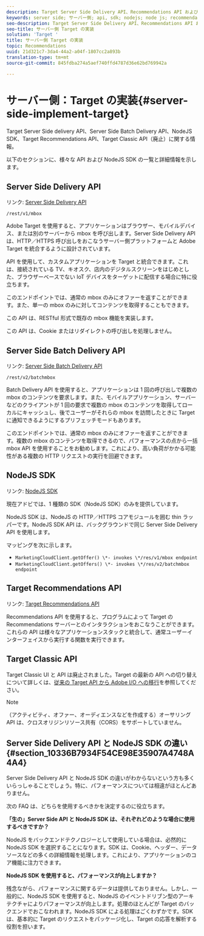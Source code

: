 ```yaml
---
description: Target Server Side Delivery API、Recommendations API および NodeJS SDK について説明します。
keywords: server side; サーバー側; api, sdk; nodejs; node js; recommendations api
seo-description: Target Server Side Delivery API、Recommendations API および NodeJS SDK について説明します。
seo-title: サーバー側 Target の実装
solution: 'Target '
title: サーバー側 Target の実装
topic: Recommendations
uuid: 21d321c7-3da4-44a2-a04f-1807cc2a893b
translation-type: tm+mt
source-git-commit: 845fdba274a5aef740ffd4787d36e62bd769942a

---
```



# サーバー側：Target の実装{#server-side-implement-target}

Target Server Side delivery API、Server Side Batch Delivery API、NodeJS SDK、Target Recommendations API、Target Classic API（廃止）に関する情報。

以下のセクションに、様々な API および NodeJS SDK の一覧と詳細情報を示します。

## Server Side Delivery API

リンク: [Server Side Delivery API](https://developers.adobetarget.com/api/#server-side-delivery)

`/rest/v1/mbox`

Adobe Target を使用すると、アプリケーションはブラウザー、モバイルデバイス、または別のサーバーから mbox を呼び出します。Server Side Delivery API は、HTTP／HTTPS 呼び出しをおこなうサーバー側プラットフォームと Adobe Target を統合するように設計されています。

API を使用して、カスタムアプリケーションを Target と統合できます。これは、接続されている TV、キオスク、店内のデジタルスクリーンをはじめとした、ブラウザーベースでない IoT デバイスをターゲットに配信する場合に特に役立ちます。

このエンドポイントでは、通常の mbox のみにオファーを返すことができます。また、単一の mbox のみに対してコンテンツを取得することもできます。

この API は、RESTful 形式で既存の mbox 機能を実装します。

この API は、Cookie またはリダイレクトの呼び出しを処理しません。

## Server Side Batch Delivery API

リンク: [Server Side Batch Delivery API](https://developers.adobetarget.com/api/#server-side-batch-delivery)

`/rest/v2/batchmbox`

Batch Delivery API を使用すると、アプリケーションは 1 回の呼び出しで複数の mbox のコンテンツを要求します。また、モバイルアプリケーション、サーバーなどのクライアントが 1 回の要求で複数の mbox のコンテンツを取得してローカルにキャッシュし、後でユーザーがそれらの mbox を訪問したときに Target に通知できるようにするプリフェッチモードもあります。

このエンドポイントでは、通常の mbox のみにオファーを返すことができます。複数の mbox のコンテンツを取得できるので、パフォーマンスの点から一括 mbox API を使用することをお勧めします。これにより、高い負荷がかかる可能性がある複数の HTTP リクエストの実行を回避できます。

## NodeJS SDK

リンク: [NodeJS SDK](https://www.npmjs.com/package/@adobe/target-node-client)

現在アドビでは、1 種類の SDK（NodeJS SDK）のみを提供しています。

NodeJS SDK は、NodeJS の HTTP／HTTPS コアモジュールを囲む thin ラッパーです。NodeJS SDK API は、バックグラウンドで同じ Server Side Delivery API を使用します。

マッピングを次に示します。

* `MarketingCloudClient.getOffer() \*- invokes \*/res/v1/mbox endpoint`
* `MarketingCloudClient.getOffers() \*- invokes \*/res/v2/batchmbox endpoint`

## Target Recommendations API

リンク: [Target Recommendations API](https://developers.adobetarget.com/api/recommendations)

Recommendations API を使用すると、プログラムによって Target の Recommendations サーバーとのインタラクションをおこなうことができます。これらの API は様々なアプリケーションスタックと統合して、通常ユーザーインターフェイスから実行する関数を実行できます。

## Target Classic API

Target Classic UI と API は廃止されました。Target の最新の API への切り替えについて詳しくは、[従来の Target API から Adobe I/O への移行](../../c-implementing-target/c-api-and-sdk-overview/target-api-documentation.md#concept_3A31E26C8FAF49598152ACFE088BD4D2)を参照してください。

>[!NOTE]
>（アクティビティ、オファー、オーディエンスなどを作成する）オーサリング API は、クロスオリジンリソース共有（CORS）をサポートしていません。

## Server Side Delivery API と NodeJS SDK の違い {#section_10336B7934F54CE98E35907A4748A4A4}

Server Side Delivery API と NodeJS SDK の違いがわからないという方も多くいらっしゃることでしょう。特に、パフォーマンスについては相違がほとんどありません。

次の FAQ は、どちらを使用するべきかを決定するのに役立ちます。

**「生の」Server Side API と NodeJS SDK は、それぞれどのような場合に使用するべきですか？**

NodeJS をバックエンドテクノロジーとして使用している場合は、必然的に NodeJS SDK を選択することになります。SDK は、Cookie、ヘッダー、データソースなどの多くの詳細情報を処理します。これにより、アプリケーションのコア機能に注力できます。

**NodeJS SDK を使用すると、パフォーマンスが向上しますか？**

残念ながら、パフォーマンスに関するデータは提供しておりません。しかし、一般的に、NodeJS SDK を使用すると、NodeJS のイベントドリブン型のアーキテクチャによりパフォーマンスが向上します。処理のほとんどが Target のバックエンドでおこなわれます。NodeJS SDK による処理はごくわずかです。SDK は、基本的に Target のリクエストをパッケージ化し、Target の応答を解析する役割を担います。
